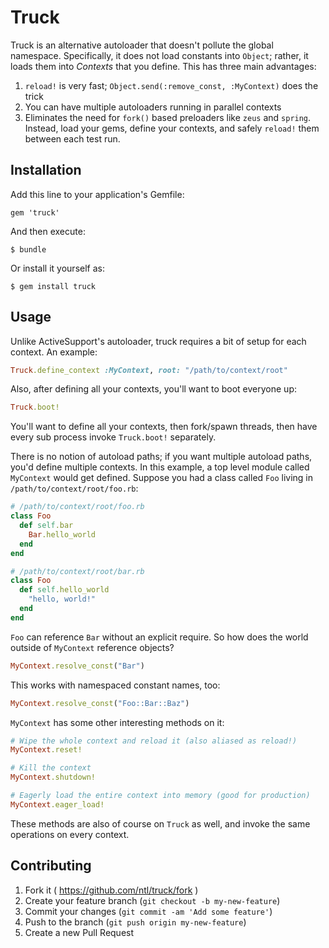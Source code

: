 # Truck

Truck is an alternative autoloader that doesn't pollute the global namespace. Specifically, it does not load constants into `Object`; rather, it loads them into *Contexts* that you define. This has three main advantages:

1. `reload!` is very fast; `Object.send(:remove_const, :MyContext)` does the trick
2. You can have multiple autoloaders running in parallel contexts
3. Eliminates the need for `fork()` based preloaders like `zeus` and `spring`. Instead, load your gems, define your contexts, and safely `reload!` them between each test run.


## Installation

Add this line to your application's Gemfile:

    gem 'truck'

And then execute:

    $ bundle

Or install it yourself as:

    $ gem install truck

## Usage

Unlike ActiveSupport's autoloader, truck requires a bit of setup for each context. An example:

```ruby
Truck.define_context :MyContext, root: "/path/to/context/root"
```

Also, after defining all your contexts, you'll want to boot everyone up:

```ruby
Truck.boot!
```

You'll want to define all your contexts, then fork/spawn threads, then have every sub process invoke `Truck.boot!` separately.

There is no notion of autoload paths; if you want multiple autoload paths, you'd define multiple contexts. In this example, a top level module called `MyContext` would get defined. Suppose you had a class called `Foo` living in `/path/to/context/root/foo.rb`:

```ruby
# /path/to/context/root/foo.rb
class Foo
  def self.bar
    Bar.hello_world
  end
end
```

```ruby
# /path/to/context/root/bar.rb
class Foo
  def self.hello_world
    "hello, world!"
  end
end
```

`Foo` can reference `Bar` without an explicit require. So how does the world outside of `MyContext` reference objects?

```ruby
MyContext.resolve_const("Bar")
```

This works with namespaced constant names, too:

```ruby
MyContext.resolve_const("Foo::Bar::Baz")
```

`MyContext` has some other interesting methods on it:

```ruby
# Wipe the whole context and reload it (also aliased as reload!)
MyContext.reset!

# Kill the context
MyContext.shutdown!

# Eagerly load the entire context into memory (good for production)
MyContext.eager_load!
```

These methods are also of course on `Truck` as well, and invoke the same operations on every context.

## Contributing

1. Fork it ( https://github.com/ntl/truck/fork )
2. Create your feature branch (`git checkout -b my-new-feature`)
3. Commit your changes (`git commit -am 'Add some feature'`)
4. Push to the branch (`git push origin my-new-feature`)
5. Create a new Pull Request
